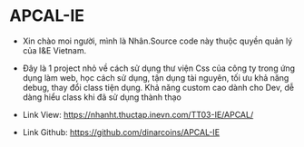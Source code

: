 # APCAL-IE

- Xin chào moi người, mình là Nhân.Source code này thuộc quyền quản lý của I&E Vietnam.

- Đây là 1 project nhỏ về cách sử dụng thư viện Css của công ty trong ứng dụng làm web, học cách sử dụng, tận dụng tài nguyên, tối ưu khả năng debug, thay đổi class tiện dụng. Khả năng custom cao dành cho Dev, dễ dàng hiểu class khi đã sử dụng thành thạo
- Link View: https://nhanht.thuctap.inevn.com/TT03-IE/APCAL/
- Link Github: https://github.com/dinarcoins/APCAL-IE
